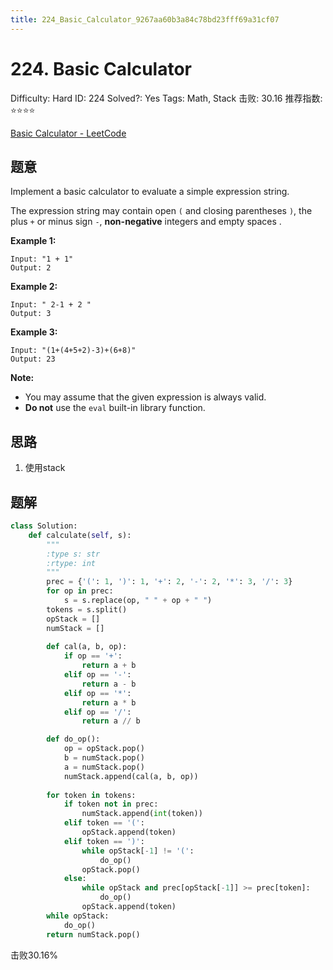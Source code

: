 ```yaml
---
title: 224_Basic_Calculator_9267aa60b3a84c78bd23fff69a31cf07
---
```


# 224. Basic Calculator

Difficulty: Hard
ID: 224
Solved?: Yes
Tags: Math, Stack
击败: 30.16
推荐指数: ⭐⭐⭐⭐

[Basic Calculator - LeetCode](https://leetcode.com/problems/basic-calculator/)

## 题意

Implement a basic calculator to evaluate a simple expression string.

The expression string may contain open `(` and closing parentheses `)`, the plus `+` or minus sign `-`, **non-negative** integers and empty spaces .

**Example 1:**

```
Input: "1 + 1"
Output: 2

```

**Example 2:**

```
Input: " 2-1 + 2 "
Output: 3
```

**Example 3:**

```
Input: "(1+(4+5+2)-3)+(6+8)"
Output: 23
```

**Note:**

- You may assume that the given expression is always valid.
- **Do not** use the `eval` built-in library function.

## 思路

1. 使用stack

## 题解

```python
class Solution:
    def calculate(self, s):
        """
        :type s: str
        :rtype: int
        """
        prec = {'(': 1, ')': 1, '+': 2, '-': 2, '*': 3, '/': 3}
        for op in prec:
            s = s.replace(op, " " + op + " ")
        tokens = s.split()
        opStack = []
        numStack = []
        
        def cal(a, b, op):
            if op == '+':
                return a + b
            elif op == '-':
                return a - b
            elif op == '*':
                return a * b
            elif op == '/':
                return a // b

        def do_op():
            op = opStack.pop()
            b = numStack.pop()
            a = numStack.pop()
            numStack.append(cal(a, b, op))
        
        for token in tokens:
            if token not in prec:
                numStack.append(int(token))
            elif token == '(':
                opStack.append(token)
            elif token == ')':
                while opStack[-1] != '(':
                    do_op()
                opStack.pop()
            else:
                while opStack and prec[opStack[-1]] >= prec[token]:
                    do_op()
                opStack.append(token)
        while opStack:
            do_op()
        return numStack.pop()
```

击败30.16%